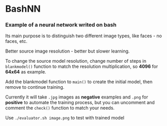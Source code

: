 # BashNN
### Example of a neural network writed on bash
Its main purpose is to distinguish two different image types, like faces - no faces, etc.

Better source image resolution - better but slower learning.

To change the source model resolution, change number of steps in `blankmodel()` function to match the resolution multiplication, so **4096** for **64x64** as example.

Add the blankmodel function to `main()` to create the initial model, then remove to continue training.

Currently it will take `.jpg` images as **negative** examples and `.png` for **positive** to automate the training process, but you can uncomment and comment the `check()` function to match your needs.

Use `./evaluator.sh image.png` to test with trained model
